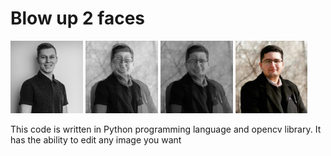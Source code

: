 # Blow up 2 faces

<p float="left">
  <img src="https://github.com/sharifnezhad/python-workout/blob/main/Assignment22/2.jpg" width="23%" />
  <img src="https://github.com/sharifnezhad/python-workout/blob/main/Assignment22/result.jpg" width="23%" /> 
  <img src="https://github.com/sharifnezhad/python-workout/blob/main/Assignment22/result2.jpg" width="23%" />
  <img src="https://github.com/sharifnezhad/python-workout/blob/main/Assignment22/22.jpg" width="23%" />
</p>

This code is written in Python programming language and opencv library. It has the ability to edit any image you want
